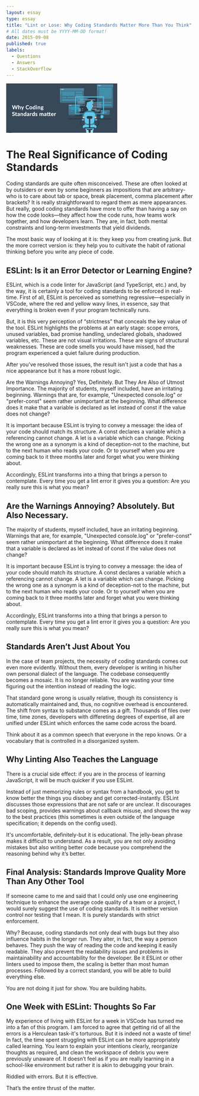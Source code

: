 ```yaml
---
layout: essay
type: essay
title: "Lint or Lose: Why Coding Standards Matter More Than You Think"
# All dates must be YYYY-MM-DD format!
date: 2015-09-08
published: true
labels:
  - Questions
  - Answers
  - StackOverflow
---
```


<img width="300px" class="rounded float-start pe-4" src="https://github.com/noah-demers/noah-demers.github.io/blob/main/img/whycodingstandardsmatter.png">

# The Real Significance of Coding Standards

Coding standards are quite often misconceived. These are often looked at by outsiders or even by some beginners as impositions that are arbitrary-who is to care about tab or space, break placement, comma placement after brackets? It is really straightforward to regard them as mere appearances. But really, good coding standards have more to offer than having a say on how the code looks—they affect how the code runs, how teams work together, and how developers learn. They are, in fact, both mental constraints and long-term investments that yield dividends.

The most basic way of looking at it is: they keep you from creating junk. But the more correct version is: they help you to cultivate the habit of rational thinking before you write any piece of code.


## ESLint: Is it an Error Detector or Learning Engine?

ESLint, which is a code linter for JavaScript (and TypeScript, etc.) and, by the way, it is certainly a tool for coding standards to be enforced in real-time. First of all, ESLint is perceived as something regressive—especially in VSCode, where the red and yellow wavy lines, in essence, say that everything is broken even if your program technically runs.

But, it is this very perception of “strictness” that conceals the key value of the tool. ESLint highlights the problems at an early stage: scope errors, unused variables, bad promise handling, undeclared globals, shadowed variables, etc. These are not visual irritations. These are signs of structural weaknesses. These are code smells you would have missed, had the program experienced a quiet failure during production.

After you've resolved those issues, the result isn't just a code that has a nice appearance but it has a more robust logic.

Are the Warnings Annoying? Yes, Definitely. But They Are Also of Utmost Importance.
The majority of students, myself included, have an irritating beginning. Warnings that are, for example, "Unexpected console.log" or "prefer-const" seem rather unimportant at the beginning. What difference does it make that a variable is declared as let instead of const if the value does not change?
 
It is important because ESLint is trying to convey a message: the idea of your code should match its structure. A const declares a variable which a referencing cannot change. A let is a variable which can change. Picking the wrong one as a synonym is a kind of deception-not to the machine, but to the next human who reads your code. Or to yourself when you are coming back to it three months later and forget what you were thinking about.

Accordingly, ESLint transforms into a thing that brings a person to contemplate. Every time you get a lint error it gives you a question: Are you really sure this is what you mean?

## Are the Warnings Annoying? Absolutely. But Also Necessary.

The majority of students, myself included, have an irritating beginning. Warnings that are, for example, "Unexpected console.log" or "prefer-const" seem rather unimportant at the beginning. What difference does it make that a variable is declared as let instead of const if the value does not change?
 
It is important because ESLint is trying to convey a message: the idea of your code should match its structure. A const declares a variable which a referencing cannot change. A let is a variable which can change. Picking the wrong one as a synonym is a kind of deception-not to the machine, but to the next human who reads your code. Or to yourself when you are coming back to it three months later and forget what you were thinking about.

Accordingly, ESLint transforms into a thing that brings a person to contemplate. Every time you get a lint error it gives you a question: Are you really sure this is what you mean?

## Standards Aren’t Just About You

In the case of team projects, the necessity of coding standards comes out even more evidently. Without them, every developer is writing in his/her own personal dialect of the language. The codebase consequently becomes a mosaic. It is no longer reliable. You are wasting your time figuring out the intention instead of reading the logic.

That standard gone wrong is usually relative, though its consistency is automatically maintained and, thus, no cognitive overhead is encountered. The shift from syntax to substance comes as a gift. Thousands of files over time, time zones, developers with differeting degrees of expertise, all are unified under ESLint which enforces the same code across the board.

Think about it as a common speech that everyone in the repo knows. Or a vocabulary that is controlled in a disorganized system.
## Why Linting Also Teaches the Language

There is a crucial side effect: if you are in the process of learning JavaScript, it will be much quicker if you use ESLint.

Instead of just memorizing rules or syntax from a handbook, you get to know better the things you disobey and get corrected-instantly. ESLint discusses those expressions that are not safe or are unclear. It discourages bad scoping, provides warnings about callback misuse, and shows the way to the best practices (this sometimes is even outside of the language specification; it depends on the config used).

It's uncomfortable, definitely-but it is educational. The jelly-bean phrase makes it difficult to understand. As a result, you are not only avoiding mistakes but also writing better code because you comprehend the reasoning behind why it’s better.

## Final Analysis: Standards Improve Quality More Than Any Other Tool

If someone came to me and said that I could only use one engineering technique to enhance the average code quality of a team or a project, I would surely suggest the use of coding standards. It is neither version control nor testing that I mean. It is purely standards with strict enforcement.

Why? Because, coding standards not only deal with bugs but they also influence habits in the longer run. They alter, in fact, the way a person behaves. They push the way of reading the code and keeping it easily readable. They also prevent the readability issues and problems in maintainability and accountability for the developer. Be it ESLint or other linters used to impose them, the scaling is better than most human processes. Followed by a correct standard, you will be able to build everything else.

You are not doing it just for show. You are building habits.

## One Week with ESLint: Thoughts So Far
My experience of living with ESLint for a week in VSCode has turned me into a fan of this program. I am forced to agree that getting rid of all the errors is a Herculean task-it's torturous. But it is indeed not a waste of time! In fact, the time spent struggling with ESLint can be more appropriately called learning. You learn to explain your intentions clearly, reorganize thoughts as required, and clean the workspace of debris you were previously unaware of. It doesn’t feel as if you are really learning in a school-like environment but rather it is akin to debugging your brain.

Riddled with errors. But it is effective.

That’s the entire thrust of the matter.
